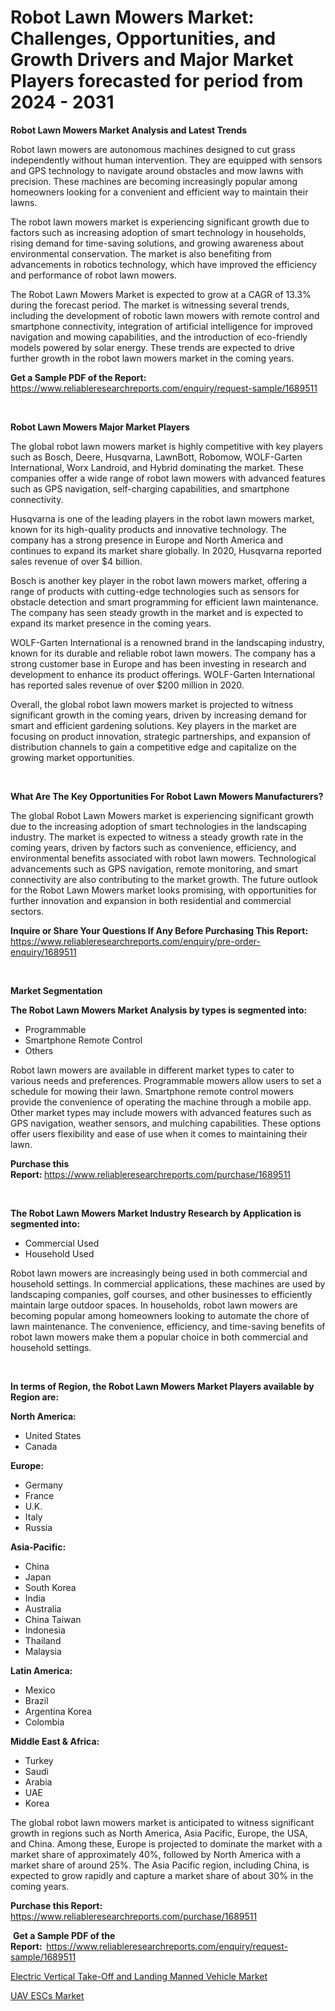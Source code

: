 <p><h1>Robot Lawn Mowers Market: Challenges, Opportunities, and Growth Drivers and Major Market Players forecasted for period from 2024 - 2031</h1></p><p><strong>Robot Lawn Mowers Market Analysis and Latest Trends</strong></p>
<p><p>Robot lawn mowers are autonomous machines designed to cut grass independently without human intervention. They are equipped with sensors and GPS technology to navigate around obstacles and mow lawns with precision. These machines are becoming increasingly popular among homeowners looking for a convenient and efficient way to maintain their lawns.</p><p>The robot lawn mowers market is experiencing significant growth due to factors such as increasing adoption of smart technology in households, rising demand for time-saving solutions, and growing awareness about environmental conservation. The market is also benefiting from advancements in robotics technology, which have improved the efficiency and performance of robot lawn mowers.</p><p>The Robot Lawn Mowers Market is expected to grow at a CAGR of 13.3% during the forecast period. The market is witnessing several trends, including the development of robotic lawn mowers with remote control and smartphone connectivity, integration of artificial intelligence for improved navigation and mowing capabilities, and the introduction of eco-friendly models powered by solar energy. These trends are expected to drive further growth in the robot lawn mowers market in the coming years.</p></p>
<p><strong>Get a Sample PDF of the Report:&nbsp;</strong> <a href="https://www.reliableresearchreports.com/enquiry/request-sample/1689511">https://www.reliableresearchreports.com/enquiry/request-sample/1689511</a></p>
<p>&nbsp;</p>
<p><strong>Robot Lawn Mowers Major Market Players</strong></p>
<p><p>The global robot lawn mowers market is highly competitive with key players such as Bosch, Deere, Husqvarna, LawnBott, Robomow, WOLF-Garten International, Worx Landroid, and Hybrid dominating the market. These companies offer a wide range of robot lawn mowers with advanced features such as GPS navigation, self-charging capabilities, and smartphone connectivity.</p><p>Husqvarna is one of the leading players in the robot lawn mowers market, known for its high-quality products and innovative technology. The company has a strong presence in Europe and North America and continues to expand its market share globally. In 2020, Husqvarna reported sales revenue of over $4 billion.</p><p>Bosch is another key player in the robot lawn mowers market, offering a range of products with cutting-edge technologies such as sensors for obstacle detection and smart programming for efficient lawn maintenance. The company has seen steady growth in the market and is expected to expand its market presence in the coming years.</p><p>WOLF-Garten International is a renowned brand in the landscaping industry, known for its durable and reliable robot lawn mowers. The company has a strong customer base in Europe and has been investing in research and development to enhance its product offerings. WOLF-Garten International has reported sales revenue of over $200 million in 2020.</p><p>Overall, the global robot lawn mowers market is projected to witness significant growth in the coming years, driven by increasing demand for smart and efficient gardening solutions. Key players in the market are focusing on product innovation, strategic partnerships, and expansion of distribution channels to gain a competitive edge and capitalize on the growing market opportunities.</p></p>
<p>&nbsp;</p>
<p><strong>What Are The Key Opportunities For Robot Lawn Mowers Manufacturers?</strong></p>
<p><p>The global Robot Lawn Mowers market is experiencing significant growth due to the increasing adoption of smart technologies in the landscaping industry. The market is expected to witness a steady growth rate in the coming years, driven by factors such as convenience, efficiency, and environmental benefits associated with robot lawn mowers. Technological advancements such as GPS navigation, remote monitoring, and smart connectivity are also contributing to the market growth. The future outlook for the Robot Lawn Mowers market looks promising, with opportunities for further innovation and expansion in both residential and commercial sectors.</p></p>
<p><strong>Inquire or Share Your Questions If Any Before Purchasing This Report:</strong> <a href="https://www.reliableresearchreports.com/enquiry/pre-order-enquiry/1689511">https://www.reliableresearchreports.com/enquiry/pre-order-enquiry/1689511</a></p>
<p>&nbsp;</p>
<p><strong>Market Segmentation</strong></p>
<p><strong>The Robot Lawn Mowers Market Analysis by types is segmented into:</strong></p>
<p><ul><li>Programmable</li><li>Smartphone Remote Control</li><li>Others</li></ul></p>
<p><p>Robot lawn mowers are available in different market types to cater to various needs and preferences. Programmable mowers allow users to set a schedule for mowing their lawn. Smartphone remote control mowers provide the convenience of operating the machine through a mobile app. Other market types may include mowers with advanced features such as GPS navigation, weather sensors, and mulching capabilities. These options offer users flexibility and ease of use when it comes to maintaining their lawn.</p></p>
<p><strong>Purchase this Report:&nbsp;</strong><a href="https://www.reliableresearchreports.com/purchase/1689511">https://www.reliableresearchreports.com/purchase/1689511</a></p>
<p>&nbsp;</p>
<p><strong>The Robot Lawn Mowers Market Industry Research by Application is segmented into:</strong></p>
<p><ul><li>Commercial Used</li><li>Household Used</li></ul></p>
<p><p>Robot lawn mowers are increasingly being used in both commercial and household settings. In commercial applications, these machines are used by landscaping companies, golf courses, and other businesses to efficiently maintain large outdoor spaces. In households, robot lawn mowers are becoming popular among homeowners looking to automate the chore of lawn maintenance. The convenience, efficiency, and time-saving benefits of robot lawn mowers make them a popular choice in both commercial and household settings.</p></p>
<p>&nbsp;</p>
<p><strong>In terms of Region, the Robot Lawn Mowers Market Players available by Region are:</strong></p>
<p>
    <p> <strong> North America: </strong>
        <ul>
            <li>United States</li>
            <li>Canada</li>
        </ul>
        </p> 
    <p> <strong> Europe: </strong>
        <ul>
            <li>Germany</li>
            <li>France</li>
            <li>U.K.</li>
            <li>Italy</li>
            <li>Russia</li>
        </ul>
        </p> 
    <p> <strong> Asia-Pacific: </strong>
        <ul>
            <li>China</li>
            <li>Japan</li>
            <li>South Korea</li>
            <li>India</li>
            <li>Australia</li>
            <li>China Taiwan</li>
            <li>Indonesia</li>
            <li>Thailand</li>
            <li>Malaysia</li>
        </ul>
        </p> 
    <p> <strong> Latin America: </strong>
        <ul>
            <li>Mexico</li>
            <li>Brazil</li>
            <li>Argentina Korea</li>
            <li>Colombia</li>
        </ul>
        </p> 
    <p> <strong> Middle East & Africa: </strong>
        <ul>
            <li>Turkey</li>
            <li>Saudi</li>
            <li>Arabia</li>
            <li>UAE</li>
            <li>Korea</li>
        </ul>
    </p>
    </p>
<p><p>The global robot lawn mowers market is anticipated to witness significant growth in regions such as North America, Asia Pacific, Europe, the USA, and China. Among these, Europe is projected to dominate the market with a market share of approximately 40%, followed by North America with a market share of around 25%. The Asia Pacific region, including China, is expected to grow rapidly and capture a market share of about 30% in the coming years.</p></p>
<p><strong>Purchase this Report: </strong><a href="https://www.reliableresearchreports.com/purchase/1689511">https://www.reliableresearchreports.com/purchase/1689511</a></p>
<p>&nbsp;<strong>Get a Sample PDF of the Report:&nbsp;&nbsp;</strong><a href="https://www.reliableresearchreports.com/enquiry/request-sample/1689511">https://www.reliableresearchreports.com/enquiry/request-sample/1689511</a></p>
<p><strong></strong></p>
<p><p><a href="https://issuu.com/reportprime-2/docs/electric-vertical-take-off-and-landing-manned-vehi">Electric Vertical Take-Off and Landing Manned Vehicle Market</a></p><p><a href="https://issuu.com/reportprime-2/docs/uav-escs-market-size-2030.pptx">UAV ESCs Market</a></p></p>